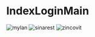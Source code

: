 # IndexLoginMain
![mylan](https://user-images.githubusercontent.com/74536417/111943966-99b37a00-8afc-11eb-9fa3-b0d4730c259f.png)
![sinarest](https://user-images.githubusercontent.com/74536417/111943985-a59f3c00-8afc-11eb-8605-7b0f7bf411aa.jpg)
![zincovit](https://user-images.githubusercontent.com/74536417/111944017-b3ed5800-8afc-11eb-9778-d32b198e6c6a.jpg)

